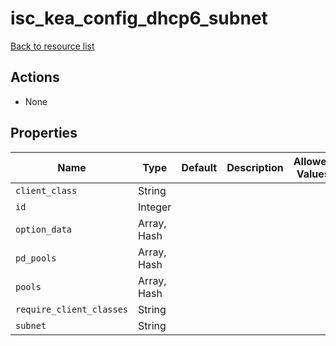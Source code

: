 # isc_kea_config_dhcp6_subnet

[Back to resource list](../README.md#resources)

## Actions

- None

## Properties

| Name                     | Type        | Default | Description | Allowed Values |
| ------------------------ | ----------- | ------- | ----------- | -------------- |
| `client_class`           | String      |         |             |                |
| `id`                     | Integer     |         |             |                |
| `option_data`            | Array, Hash |         |             |                |
| `pd_pools`               | Array, Hash |         |             |                |
| `pools`                  | Array, Hash |         |             |                |
| `require_client_classes` | String      |         |             |                |
| `subnet`                 | String      |         |             |                |
